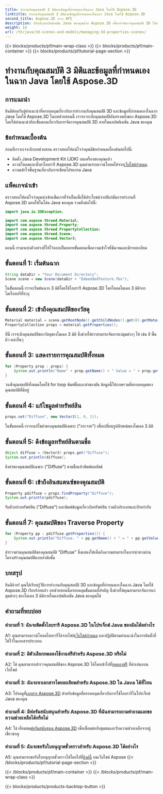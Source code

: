 ```yaml
---
title: ทำงานกับคุณสมบัติ 3 มิติและข้อมูลที่กำหนดเองในฉาก Java โดยใช้ Aspose.3D
linktitle: ทำงานกับคุณสมบัติ 3 มิติและข้อมูลที่กำหนดเองในฉาก Java โดยใช้ Aspose.3D
second_title: Aspose.3D จาวา API
description: ปรับปรุงแอปพลิเคชัน Java ของคุณด้วย Aspose.3D เพื่อการจัดการคุณสมบัติ 3D ได้อย่างราบรื่น ปฏิบัติตามบทช่วยสอนของเราเพื่อรับคำแนะนำทีละขั้นตอน
weight: 14
url: /th/java/3d-scenes-and-models/managing-3d-properties-scenes/
---
```


{{< blocks/products/pf/main-wrap-class >}}
{{< blocks/products/pf/main-container >}}
{{< blocks/products/pf/tutorial-page-section >}}

# ทำงานกับคุณสมบัติ 3 มิติและข้อมูลที่กำหนดเองในฉาก Java โดยใช้ Aspose.3D

## การแนะนำ

ยินดีต้อนรับสู่คำแนะนำที่ครอบคลุมเกี่ยวกับการทำงานกับคุณสมบัติ 3D และข้อมูลที่กำหนดเองในฉาก Java โดยใช้ Aspose.3D ในบทช่วยสอนนี้ เราจะเจาะลึกคุณสมบัติอันทรงพลังของ Aspose.3D โดยให้คำแนะนำทีละขั้นตอนเกี่ยวกับการจัดการคุณสมบัติ 3D ภายในแอปพลิเคชัน Java ของคุณ

## ข้อกำหนดเบื้องต้น

ก่อนที่เราจะเจาะลึกบทช่วยสอน ตรวจสอบให้แน่ใจว่าคุณมีข้อกำหนดเบื้องต้นต่อไปนี้:

- ติดตั้ง Java Development Kit (JDK) บนเครื่องของคุณแล้ว
-  ดาวน์โหลดและตั้งค่าไลบรารี Aspose.3D คุณสามารถดาวน์โหลดได้จาก[เว็บไซต์กำหนด](https://releases.aspose.com/3d/java/).
- ความเข้าใจพื้นฐานเกี่ยวกับการเขียนโปรแกรม Java

## แพ็คเกจนำเข้า

ตรวจสอบให้แน่ใจว่าคุณนำเข้าแพ็คเกจที่จำเป็นเพื่อใช้ประโยชน์จากฟังก์ชันการทำงานที่ Aspose.3D มอบให้ในโค้ด Java ของคุณ รวมสิ่งต่อไปนี้:

```java
import java.io.IOException;

import com.aspose.threed.Material;
import com.aspose.threed.Property;
import com.aspose.threed.PropertyCollection;
import com.aspose.threed.Scene;
import com.aspose.threed.Vector3;
```

ตอนนี้ เรามาแบ่งตัวอย่างที่ให้ไว้ออกเป็นหลายขั้นตอนเพื่อความเข้าใจที่ชัดเจนและมีรายละเอียด

## ขั้นตอนที่ 1: เริ่มต้นฉาก

```java
String dataDir = "Your Document Directory";
Scene scene = new Scene(dataDir + "EmbeddedTexture.fbx");
```

ในขั้นตอนนี้ เราจะเริ่มต้นฉาก 3 มิติโดยใช้ไลบรารี Aspose.3D โดยโหลดโมเดล 3 มิติจากไดเร็กทอรีที่ระบุ

## ขั้นตอนที่ 2: เข้าถึงคุณสมบัติของวัสดุ

```java
Material material = scene.getRootNode().getChildNodes().get(0).getMaterial();
PropertyCollection props = material.getProperties();
```

ที่นี่ เราจะดึงคุณสมบัติของวัสดุของโมเดล 3 มิติ ซึ่งช่วยให้เราสามารถจัดการแง่มุมต่างๆ ได้ เช่น สี พื้นผิว และอื่นๆ

## ขั้นตอนที่ 3: แสดงรายการคุณสมบัติทั้งหมด

```java
for (Property prop : props) {
    System.out.println("Name" + prop.getName() + " Value = " + prop.getValue());
}
```

วนซ้ำคุณสมบัติทั้งหมดโดยใช้ for loop พิมพ์ชื่อและค่าของมัน ข้อมูลนี้ให้ภาพรวมที่ครอบคลุมของคุณสมบัติที่มีอยู่

## ขั้นตอนที่ 4: แก้ไขมูลค่าทรัพย์สิน

```java
props.set("Diffuse", new Vector3(1, 0, 1));
```

ในขั้นตอนนี้ เราจะแก้ไขค่าของคุณสมบัติเฉพาะ ("กระจาย") เพื่อเปลี่ยนรูปลักษณ์ของโมเดล 3 มิติ

## ขั้นตอนที่ 5: ดึงข้อมูลทรัพย์สินตามชื่อ

```java
Object diffuse = (Vector3) props.get("Diffuse");
System.out.println(diffuse);
```

ดึงค่าของคุณสมบัติเฉพาะ ("Diffuse") ตามชื่อแล้วพิมพ์ผลลัพธ์

## ขั้นตอนที่ 6: เข้าถึงอินสแตนซ์ของคุณสมบัติ

```java
Property pdiffuse = props.findProperty("Diffuse");
System.out.println(pdiffuse);
```

รับตัวอย่างทรัพย์สิน ("Diffuse") และพิมพ์ข้อมูลเกี่ยวกับทรัพย์สิน รวมถึงประเภทและป้ายกำกับ

## ขั้นตอนที่ 7: คุณสมบัติของ Traverse Property

```java
for (Property pp : pdiffuse.getProperties()) {
    System.out.println("Diffuse. " + pp.getName() + " = " + pp.getValue());
}
```

สำรวจผ่านคุณสมบัติของคุณสมบัติ "Diffuse" ซึ่งแสดงให้เห็นถึงความสามารถในการนำทางผ่านโครงสร้างคุณสมบัติแบบลำดับชั้น

## บทสรุป

ยินดีด้วย! คุณได้เรียนรู้วิธีการทำงานกับคุณสมบัติ 3D และข้อมูลที่กำหนดเองในฉาก Java โดยใช้ Aspose.3D เรียบร้อยแล้ว บทช่วยสอนนี้ครอบคลุมขั้นตอนที่สำคัญ ซึ่งช่วยให้คุณสามารถจัดการแง่มุมต่างๆ ของโมเดล 3 มิติภายในแอปพลิเคชัน Java ของคุณได้

## คำถามที่พบบ่อย

### คำถามที่ 1: ฉันจะติดตั้งไลบรารี Aspose.3D ในโปรเจ็กต์ Java ของฉันได้อย่างไร

 A1: คุณสามารถดาวน์โหลดไลบรารีได้จากไฟล์[เว็บไซต์กำหนด](https://releases.aspose.com/3d/java/) และปฏิบัติตามคำแนะนำในการติดตั้งที่ให้ไว้ในเอกสารประกอบ

### คำถามที่ 2: มีตัวเลือกทดลองใช้งานฟรีสำหรับ Aspose.3D หรือไม่

 A2: ได้ คุณสามารถสำรวจคุณสมบัติของ Aspose.3D ได้โดยเข้าไปที่[ทดลองฟรี](https://releases.aspose.com/) ที่นำเสนอบนเว็บไซต์

### คำถามที่ 3: ฉันจะหาเอกสารโดยละเอียดสำหรับ Aspose.3D ใน Java ได้ที่ไหน

 A3: โปรดดูที่[เอกสาร Aspose.3D](https://reference.aspose.com/3d/java/) สำหรับข้อมูลที่ครอบคลุมเกี่ยวกับการใช้ไลบรารีในโปรเจ็กต์ Java ของคุณ

### คำถามที่ 4: มีฟอรัมสนับสนุนสำหรับ Aspose.3D ที่ฉันสามารถถามคำถามและขอความช่วยเหลือได้หรือไม่

A4: ใช่ เยี่ยมชม[ฟอรัมสนับสนุน Aspose.3D](https://forum.aspose.com/c/3d/18) เพื่อเชื่อมต่อกับชุมชนและรับความช่วยเหลือจากผู้เชี่ยวชาญ

### คำถามที่ 5: ฉันจะขอรับใบอนุญาตชั่วคราวสำหรับ Aspose.3D ได้อย่างไร

 A5: คุณสามารถขอรับใบอนุญาตชั่วคราวได้โดยไปที่[ลิงค์นี้](https://purchase.aspose.com/temporary-license/) บนเว็บไซต์ Aspose
{{< /blocks/products/pf/tutorial-page-section >}}

{{< /blocks/products/pf/main-container >}}
{{< /blocks/products/pf/main-wrap-class >}}

{{< blocks/products/products-backtop-button >}}
